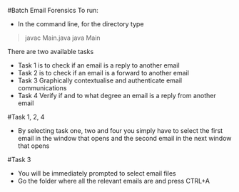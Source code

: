 #Batch Email Forensics
To run:
- In the command line, for the directory type

> javac Main.java
> java Main

There are two available tasks
- Task 1 is to check if an email is a reply to another email
- Task 2 is to check if an email is a forward to another email
- Task 3 Graphically contextualise and authenticate email communications
- Task 4 Verify if and to what degree an email is a reply from another email

#Task 1, 2, 4
- By selecting task one, two and four you simply have to select the first email in the window 
  that opens and the second email in the next window that opens

#Task 3
- You will be immediately prompted to select email files
- Go the folder where all the relevant emails are and press CTRL+A

